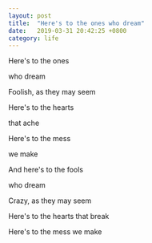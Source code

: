 ```yaml
---
layout: post
title:  "Here's to the ones who dream"
date:   2019-03-31 20:42:25 +0800
category: life
---
```


Here's to the ones  

who dream  

Foolish, as they may seem  

Here's to the hearts  

that ache  

Here's to the mess  

we make  

And here's to the fools  

who dream  

Crazy, as they may seem  

Here's to the hearts that break  

Here's to the mess we make  
